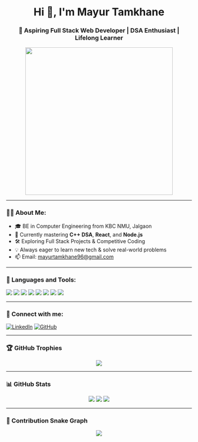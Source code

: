 <h1 align="center">Hi 👋, I'm Mayur Tamkhane</h1>
<h3 align="center">🚀 Aspiring Full Stack Web Developer | DSA Enthusiast | Lifelong Learner</h3>

<p align="center">
  <img src="https://media.giphy.com/media/13HgwGsXF0aiGY/giphy.gif" width="400" />
</p>

---

### 🧑‍💻 About Me:
- 🎓 BE in Computer Engineering from KBC NMU, Jalgaon  
- 🌱 Currently mastering **C++ DSA**, **React**, and **Node.js**
- 🛠️ Exploring Full Stack Projects & Competitive Coding
- 💡 Always eager to learn new tech & solve real-world problems
- 📫 Email: [mayurtamkhane96@gmail.com](mailto:mayurtamkhane96@gmail.com)

---

### 🧰 Languages and Tools:

<p align="left">
  <img src="https://img.shields.io/badge/C++-00599C?style=flat&logo=c%2B%2B&logoColor=white"/>
  <img src="https://img.shields.io/badge/HTML5-E34F26?style=flat&logo=html5&logoColor=white"/>
  <img src="https://img.shields.io/badge/CSS3-1572B6?style=flat&logo=css3&logoColor=white"/>
  <img src="https://img.shields.io/badge/JavaScript-F7DF1E?style=flat&logo=javascript&logoColor=black"/>
  <img src="https://img.shields.io/badge/React-20232A?style=flat&logo=react&logoColor=61DAFB"/>
  <img src="https://img.shields.io/badge/Node.js-339933?style=flat&logo=node.js&logoColor=white"/>
  <img src="https://img.shields.io/badge/Git-F05032?style=flat&logo=git&logoColor=white"/>
  <img src="https://img.shields.io/badge/GitHub-181717?style=flat&logo=github&logoColor=white"/>
</p>

---

### 🔗 Connect with me:

[![LinkedIn](https://img.shields.io/badge/LinkedIn-blue?style=flat&logo=linkedin&logoColor=white)](https://www.linkedin.com/in/mayur-tamkhane-7a9726243)
[![GitHub](https://img.shields.io/badge/GitHub-black?style=flat&logo=github&logoColor=white)](https://github.com/MayurT96)

---

### 🏆 GitHub Trophies

<p align="center">
  <img src="https://github-profile-trophy.vercel.app/?username=MayurT96&theme=radical&margin-w=15&margin-h=15" />
</p>

---

### 📊 GitHub Stats

<p align="center">
  <img src="https://github-readme-stats.vercel.app/api?username=MayurT96&show_icons=true&theme=github_dark" />
  <img src="https://github-readme-streak-stats.herokuapp.com/?user=MayurT96&theme=github-dark&hide_border=false" />
  <img src="https://github-readme-stats.vercel.app/api/top-langs/?username=MayurT96&layout=compact&theme=github_dark" />
</p>

---

### 🐍 Contribution Snake Graph

<p align="center">
  <img src="https://raw.githubusercontent.com/MayurT96/MayurT96/output/github-contribution-grid-snake.svg" />
</p>
